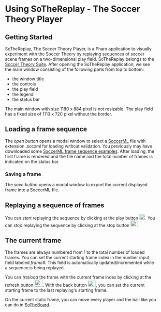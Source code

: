 # Using SoTheReplay - The Soccer Theory Player
## Getting Started
SoTheReplay, The Soccer Theory Player, is a Pharo application to visually experiment with the Soccer Theory by replaying sequences of soccer scene frames on a two-dimensional play field.
SoTheReplay belongs to the [Soccer Theory Suite](https://github.com/Driolar/SoccerTheory-Pharo?tab=readme-ov-file#readme).
After opening the SoTheReplay application, we see the main window consisting of the following parts from top to bottom:
* the window title
* the controls
* the play field
* the legend
* the status bar

The main window with size 1180 x 884 pixel is not resizable.
The play field has a fixed size of 1110 x 720 pixel without the border.

## Loading a frame sequence
The *open button* opens a modal window to select a [SoccerML](https://github.com/Driolar/SoccerTheory-Pharo/blob/master/doc/SoccerML%20-%20A%20XML%20Markup%20Language.md) file with extension .socxml for loading without validation.
You previously may have downloaded some [SoccerML frame sequence examples](https://github.com/Driolar/SoccerTheory-Pharo/tree/master/socxml/frame_sequence). 
After loading, the first frame is rendered and the file name and the total number of frames is indicated on the status bar.

### Saving a frame
The *save button* opens a modal window to export the current displayed frame into a SoccerML file.

## Replaying a sequence of frames
You can *start* replaying the sequence by clicking at the play button <img width="19" height="18" alt="Bild_2025-07-30_152441958" src="https://github.com/user-attachments/assets/907120db-cec2-485b-ba42-9db17b81041c" />.
You can *stop* replaying the sequence by clicking at the stop button <img width="23" height="21" alt="Bild_2025-07-30_152604398" src="https://github.com/user-attachments/assets/fd8ea49c-510f-448c-bbae-a019432c7407" />.

## The current frame
The frames are always numbered from 1 to the total number of loaded frames.
You can set the current starting frame index in the number input field labeled *frame#*.
This field is automatically updated/incremented while a sequence is being replayed.

You can *(re)load* the frame with the current frame index by clicking at the refresh button <img width="27" height="23" alt="Bild_2025-07-30_154456374" src="https://github.com/user-attachments/assets/bfafe850-bf61-4763-80e9-66ae3152009f" />.
With the back button <img width="26" height="20" alt="Bild_2025-07-30_154705846" src="https://github.com/user-attachments/assets/9dbbbe7b-f920-43ac-8d88-c7918cb37699" />, you can set the current starting frame to the last replaying's starting frame.

On the current static frame, you can move every player and the ball like you can do in [SoTheBoard](https://github.com/Driolar/SoccerTheory-Pharo/blob/master/doc/Using%20SoTheBoard%20-%20The%20Soccer%20Theory%20Board.md). 
